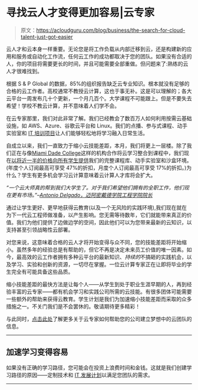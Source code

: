 # 寻找云人才变得更加容易|云专家

> 原文：<https://acloudguru.com/blog/business/the-search-for-cloud-talent-just-got-easier>

云人才和云本身一样重要。无论您是将工作负载从内部迁移到云，还是构建新的应用和服务或自动化工作流，任何云工作的成功都取决于您的团队。如果没有合适的人，你的项目将需要更长的时间，并且可能需要全部重做。但问题来了:熟练的云人才很难找到。

根据 S & P Global 的数据，85%的组织报告缺乏云专业知识。根本就没有足够的合格的云工作者。高校通常不教授云计算，这也于事无补。这是可以理解的；各大云平台一周发布几十个更新，一个月几百个。大学课程不可能跟上。但是不要失去希望！学校不教云计算，并不意味着人们学不会。

在云专家那里，我们对此非常了解。我们已经教会了数百万人如何利用按需云基础设施，如 AWS、Azure、谷歌云平台和 Linux。我们的点播、参与式课程、动手实验室和 [IT 培训项目](https://acloudguru.com/platform)让人们能够轻松地将学习融入日常生活。

自成立以来，我们一直致力于缩小云技能差距，本月，我们将更上一层楼。除了我们正在与像[Miami Dade College](https://go.acloudguru.com/miami-dade-case-study?cpn=7013u000000VDht&ajs_aid=80fca31f-9187-4600-9f4a-92fbd7de22a0&_ga=2.46350052.255534805.1619646107-504760283.1619469850)这样的机构合作将云学习整合到课程中，我们现在[以将近一半的价格向所有学生提供](https://acloudguru.com/blog/news/a-cloud-guru-opens-doors-to-cloud-careers-for-upcoming-college-university-grads)我们的完整课程库、动手实验室和沙盒环境。(年度个人订阅最高可享受 47%的折扣，月度个人订阅最高可享受 17%的折扣。)为什么？学生有更多机会学习云计算意味着云计算人才库将会扩大。

*“一个云大师真的帮到我们大学生了。对于我们希望他们拥有的全职工作，他们现在更有市场。”–[Antonio Delgado，迈阿密戴德学院工程学院院长](https://go.acloudguru.com/miami-dade-case-study?cpn=7013u000000VDht&ajs_aid=61ecb126-dc5d-4b05-b35b-46aee62cf5d4&_ga=2.235092744.823560009.1620069192-779815757.1616696247)*

通过让学生更好、更早地获得云教育(以及一个无风险的实践环境),我们现在就在为下一代云工程师做准备，以产生影响。您无需等待数年，它们就能带来真正的价值。我们为他们提供了边做边学的空间，因此他们可以为您带来最新的云知识，以支持甚至引领战略性云部署。

对您来说，这意味着合格的云人才将开始变得与众不同，您的技能差距将开始缩小。虽然多年的经验总是有帮助的，但它不再是决定未来员工价值的唯一因素。如今，最高效的云工作者拥有多种云平台的最新知识、*持续的*不搞砸的实践机会，以及学习、实验和创新的资源，一切尽在掌握。一位云计算专家正在让即将毕业的学生完全有可能具备这些品质。

缩小技能差距的最快方法是让每个人——从学生到处于职业生涯早期的人，再到经验丰富的云专家——都有机会学习和实践公司所需的云技能。有很多团体可能需要一些额外的帮助来获得云教育。学生计划是我们为加速缩小技能差距而采取的众多措施之一。不关门我们是不会罢休的。敬请期待更多精彩！

与此同时，[点击此处](https://acloudguru.com/solutions/business)了解更多关于云专家如何帮助您的公司建立梦想中的云团队的信息。

* * *

## 加速学习变得容易

如果没有正确的学习路径，您可能会在投资上浪费时间和金钱。这就是我们创建学习路径的原因——定制技术和 [IT 发展计划](https://acloudguru.com/platform/training-paths)以满足您团队的需求。

* * *